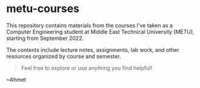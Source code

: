 # metu-courses

This repository contains materials from the courses I've taken as a Computer Engineering student at Middle East Technical University (METU), starting from September 2022.

The contents include lecture notes, assignments, lab work, and other resources organized by course and semester.

> Feel free to explore or use anything you find helpful!

~Ahmet
